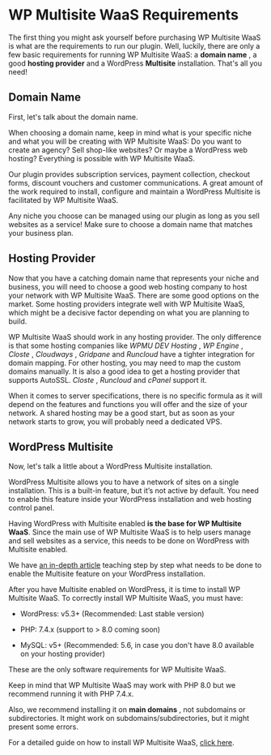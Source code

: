 # WP Multisite WaaS Requirements

The first thing you might ask yourself before purchasing WP Multisite WaaS is what are the requirements to run our plugin. Well, luckily, there are only a few basic requirements for running WP Multisite WaaS: a **domain name** , a good **hosting provider** and a WordPress **Multisite** installation. That's all you need!

## Domain Name

First, let's talk about the domain name.

When choosing a domain name, keep in mind what is your specific niche and what you will be creating with WP Multisite WaaS: Do you want to create an agency? Sell shop-like websites? Or maybe a WordPress web hosting? Everything is possible with WP Multisite WaaS.

Our plugin provides subscription services, payment collection, checkout forms, discount vouchers and customer communications. A great amount of the work required to install, configure and maintain a WordPress Multisite is facilitated by WP Multisite WaaS.

Any niche you choose can be managed using our plugin as long as you sell websites as a service! Make sure to choose a domain name that matches your business plan.

## Hosting Provider

Now that you have a catching domain name that represents your niche and business, you will need to choose a good web hosting company to host your network with WP Multisite WaaS. There are some good options on the market. Some hosting providers integrate well with WP Multisite WaaS, which might be a decisive factor depending on what you are planning to build.

WP Multisite WaaS should work in any hosting provider. The only difference is that some hosting companies like _WPMU DEV Hosting_ , _WP Engine_ , _Closte_ , _Cloudways_ , _Gridpane_ and _Runcloud_ have a tighter integration for domain mapping. For other hosting, you may need to map the custom domains manually. It is also a good idea to get a hosting provider that supports AutoSSL. _Closte_ , _Runcloud_ and _cPanel_ support it.

When it comes to server specifications, there is no specific formula as it will depend on the features and functions you will offer and the size of your network. A shared hosting may be a good start, but as soon as your network starts to grow, you will probably need a dedicated VPS.

## WordPress Multisite

Now, let's talk a little about a WordPress Multisite installation.

WordPress Multisite allows you to have a network of sites on a single installation. This is a built-in feature, but it’s not active by default. You need to enable this feature inside your WordPress installation and web hosting control panel.

Having WordPress with Multisite enabled **is the base for WP Multisite WaaS**. Since the main use of WP Multisite WaaS is to help users manage and sell websites as a service, this needs to be done on WordPress with Multisite enabled.

We have [an in-depth article](https://help.wpultimo.com/article/265-how-do-i-install-wordpress-multisite) teaching step by step what needs to be done to enable the Multisite feature on your WordPress installation.

After you have Multisite enabled on WordPress, it is time to install WP Multisite WaaS. To correctly install WP Multisite WaaS, you must have:

  * WordPress: v5.3+ (Recommended: Last stable version)

  * PHP: 7.4.x (support to > 8.0 coming soon)

  * MySQL: v5+ (Recommended: 5.6, in case you don't have 8.0 available on your hosting provider)

These are the only software requirements for WP Multisite WaaS.

Keep in mind that WP Multisite WaaS may work with PHP 8.0 but we recommend running it with PHP 7.4.x.

Also, we recommend installing it on **main domains** , not subdomains or subdirectories. It might work on subdomains/subdirectories, but it might present some errors.

For a detailed guide on how to install WP Multisite WaaS, [click here](https://help.wpultimo.com/article/360-installing-wp-ultimo).

